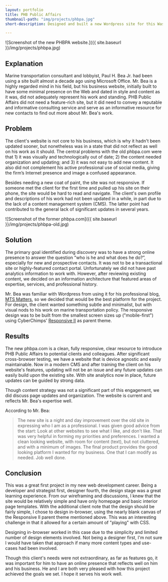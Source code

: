 ```yaml
---
layout: portfolio
title: PHB Public Affairs
thumbnail-path: "img/projects/phbpa.jpg"
short-description: Designed and built a new Wordpress site for this Washington, DC policy consultant. Launched May 18, 2015.

---
```


![Screenshot of the new PHBPA website.]({{ site.baseurl }}/img/projects/phbpa.jpg)

## Explanation

Marine transportation consultant and lobbyist, Paul H. Bea Jr. had been using a site built almost a decade ago using Microsoft Office. Mr. Bea is a highly regarded mind in his field, but his business website, initially built to have some minimal presence on the Web and dated in style and content as it was, did not adequately represent his work and standing. PHB Public Affairs did not need a feature-rich site, but it did need to convey a reputable and informative consulting service and serve as an informative resource for new contacts to find out more about Mr. Bea's work.

## Problem

The client's website is not core to his business, which is why it hadn't been updated sooner, but nonetheless was in a state that did not reflect as well on his work as it should. The central problems with the old phbpa.com were that 1) it was visually and technologically out of date; 2) the content needed organization and updating; and 3) it was not easy to add new content. It also did not complement his active professional use of social media, giving the firm’s Internet presence and image a confused appearance.

Besides needing a new coat of paint, the site was not responsive. If someone met the client for the first time and pulled up his site on their phone, the site would be hard to read and navigate. The client's own profile and descriptions of his work had not been updated in a while, in part due to the lack of a content management system (CMS). The latter point had contributed to the general lack of significant updates in several years.

![Screenshot of the former phbpa.com]({{ site.baseurl }}/img/projects/phbpa-old.jpg)

## Solution

The primary goal identified during discovery was to have a strong online presence to answer the question "who is he and what does he do?”, especially for new and prospective contacts. It was not to be a transactional site or highly-featured contact portal. Unfortunately we did not have past analytics information to work with. However, after reviewing existing content, we decided on an information architecture that featured areas of expertise, services, and professional history.

Mr. Bea was familiar with Wordpress from using it for his professional blog, [MTS Matters](http://mtsmatters.com), so we decided that would be the best platform for the project. For design, the client wanted something subtle and minimalist, but with visual nods to his work on marine transportation policy. The responsive design was to be built from the smallest screen sizes up ("mobile-first") using CyberChimps' [Responsive II](http://cyberchimps.com/responsive-ii/) as parent theme.

## Results

The new phbpa.com is a clean, fully responsive, clear resource to introduce PHB Public Affairs to potential clients and colleagues. After significant cross-browser testing, we have a website that is device agnostic and easily maintainable. Now in a modern CMS and after training the client on his website's features, updating will not be an issue and any future updates can easily build upon the existing site. With site analytics now in place, future updates can be guided by strong data.

Though content strategy was not a significant part of this engagement, we did discuss page updates and organization. The website is current and reflects Mr. Bea's expertise well.

According to Mr. Bea:

> The new site is a night and day improvement over the old site in expressing who I am as a professional. I was given good advice from the start: Look at other websites to see what I like, and don’t like. That was very helpful in forming my priorities and preferences. I wanted a clean looking website, with room for content (text), but not cluttered, and with a minimum of images. The final product provides the good looking platform I wanted for my business. One that I can modify as needed. Job well done.

## Conclusion

This was a great first project in my new web development career. Being a developer and strategist first, designer fourth, the design stage was a great learning experience. From our wireframing and discussions, I knew that the site would be relatively simple and have only homepage and basic interior page templates. With the additional client note that the design should be fairly simple, I chose to design in-browser, using the nearly blank canvas of the Responsive II parent theme mentioned above. This was an interesting challenge in that it allowed for a certain amount of "playing" with CSS.

Designing in-browser worked in this case due to the simplicity and limited number of design elements involved. Not being a designer first, I'm not sure I would have taken that approach if many more content types and use-cases had been involved.

Though this client's needs were not extraordinary, as far as features go, it was important for him to have an online presence that reflects well on him and his business. He and I are both very pleased with how this project achieved the goals we set. I hope it serves his work well.
